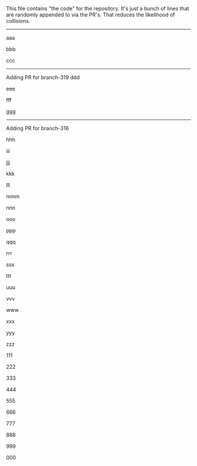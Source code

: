 This file contains "the code" for the repository. It's just a bunch of lines that are randomly appended to via the PR's. That reduces the likelihood of collisions.

---

aaa

bbb

ccc


---
Adding PR for
branch-319
ddd

eee

fff

ggg

---
Adding PR for
branch-316

hhh

iii

jjj

kkk

lll

mmm

nnn

ooo

ppp

qqq

rrr

sss

ttt

uuu

vvv

www

xxx

yyy

zzz

111

222

333

444

555

666

777

888

999

000
